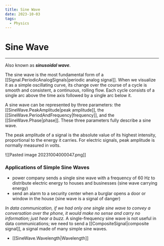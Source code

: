 ```yaml
---
title: Sine Wave
date: 2023-10-03
tags:
  - Physics
---
```


# Sine Wave

---

Also known as **_sinusoidal wave_**.

The sine wave is the most fundamental form of a [[Signal.PeriodicAnalogSignals|periodic analog signal]]. When we visualize it as a simple oscillating curve, its change over the course of a cycle is smooth and consistent, a continuous, rolling flow. Each cycle consists of a single arc above the time axis followed by a single arc below it.

A sine wave can be represented by three parameters: the [[SineWave.PeakAmplitude|peak amplitude]], the [[SineWave.PeriodAndFrequency|frequency]], and the [[SineWave.Phase|phase]]. These three parameters fully describe a sine wave.

The peak amplitude of a signal is the absolute value of its highest intensity, proportional to the energy it carries. For electric signals, peak amplitude is normally measured in volts.

![[Pasted image 20231004000047.png]]

### Applications of Simple Sine Waves

- power company sends a single sine wave with a frequency of 60 Hz to distribute electric energy to houses and businesses (sine wave carrying energy)
- send an alarm to a security center when a burglar opens a door or window in the house (sine wave is a signal of danger)

_In data communication, if we had only one single sine wave to convey a conversation over the phone, it would make no sense and carry no information; just hear a buzz._ A single-frequency sine wave is not useful in data communications; we need to send a [[CompositeSignal|composite signal]], a signal made of many simple sine waves.

- [[SineWave.Wavelength|Wavelength]]